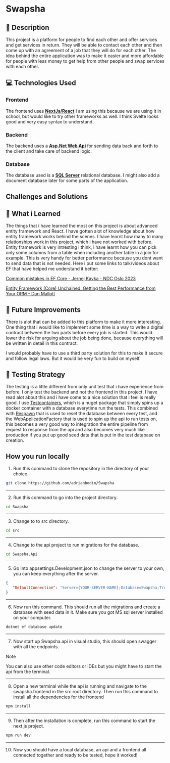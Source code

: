 # Swapsha

## 📝 Description 

This project is a platform for people to find each other and offer services and get services in return.
They will be able to contact each other and then come up with an agreement of a job that they will do for each other.
The idea behind the entire application was to make it easier and more affordable for people with less money to get help
from other people and swap services with each other.

##  💻 Technologies Used

### Frontend

The frontend uses <ins>**NextJs/React**</ins> I am using this because we are using it in school, but would like to try other
frameworks as well. I think Svelte looks good and very easy syntax to understand. 

### Backend

The backend uses a <ins>**Asp.Net Web Api**</ins> for sending data back and forth to the client and take care of backend logic. 

### Database

The database used is a <ins>**SQL Server**</ins> relational database. I might also add a document database later for some parts
of the application.

## Challenges and Solutions


## 📘 What i Learned

The things that i have learned the most on this project is about advanced entity framework and React.
I have gotten alot of knowledge about how entity framework works behind the scenes. I have learnt how 
many to many relationships work in this project, which i have not worked with before. Entity framework is 
very intresting i think, i have learnt how you can pick only some columns from a table when including another table 
in a join for example. This is very handy for better performance because you dont want to send data that is not needed.
Here i put some links to talk/videos about EF that have helped me understand it better: 

[Common mistakes in EF Core - Jernej Kavka - NDC Oslo 2023](https://www.youtube.com/watch?v=dDANjr5MCew&t=3400s)

[Entity Framework (Core) Unchained: Getting the Best Performance from Your ORM - Dan Mallott](https://www.youtube.com/watch?v=ZKVXl2640ps&t=1571s)

## 🦸 Future Improvements

There is alot that can be added to this platform to make it more interesting. One thing that i would like to implement some time is 
a way to write a digital contract between the two parts before every job is started. This would lower the risk for arguing about 
the job being done, because everything will be written in detail in this contract.

I would probably have to use a third party solution for this to make it secure and follow legal laws. But it would be very fun to build on myself.

## 🧪 Testing Strategy

The testing is a little different from only unit test that i have experience from before. I only test the backend and not the frontend in this project.
I have read alot about this and i have come to a nice solution that i feel is really good. I use [Testcontainers](https://testcontainers.com/), which is a nuget package that simply spins up a docker container with a database everytime run the tests. This combined with [Respawn](https://github.com/jbogard/Respawn) that is used to reset
the database between every test, and the WebApplicationFactory that is used to spin up the api to run tests on, this becomes a very good way to integration the entire 
pipeline from request to response from the api and also becomes very much like production if you put up good seed data that is put in the test database on creation.


## How you run locally

1. Run this command to clone the repository in the directory of your choice.

```bash
git clone https://github.com/adrianbodin/Swapsha
```

---

2. Run this command to go into the project directory. 

```bash
cd Swapsha
```

---

3. Change to to src directory. 

```bash
cd src
```

---

4. Change to the api project to run migrations for the database.

```bash
cd Swapsha.Api
```

---

5. Go into appsettings.Development.json to change the server to your own, you can keep everything after the server.

```json
{
   "DefaultConnection": "Server={YOUR-SERVER-NAME};Database=Swapsha;Trusted_Connection=True;MultipleActiveResultSets=true;TrustServerCertificate=True"
}
```

---

6. Now run this command. This should run all the migrations and create a database with seed data in it. Make sure you got MS sql server installed on your computer.

```bash
dotnet ef database update
```

---

7. Now start up Swapsha.api in visual studio, this should open swagger with all the endpoints.

   
> [!NOTE]
> You can also use other code editors or IDEs but you might have to start the api from the terminal.


---

8. Open a new terminal while the api is running and navigate to the swapsha.frontend in the src root directory. Then run this command to install all the dependencies for the frontend 

```bash
npm install
```

---

9. Then after the installation is complete, run this command to start the next.js project.

```bash
npm run dev
```

---

10. Now you should have a local database, an api and a frontend all connected together and ready to be tested, hope it worked!


